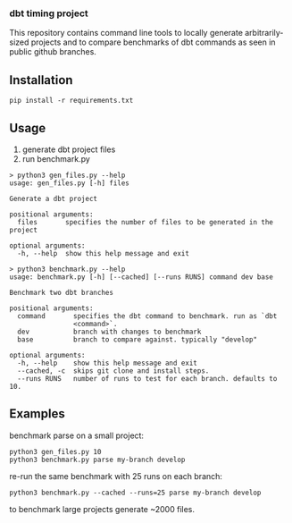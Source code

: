 
### dbt timing project
This repository contains command line tools to locally generate arbitrarily-sized projects and to compare benchmarks of dbt commands as seen in public github branches.

## Installation

```
pip install -r requirements.txt
```

## Usage

1. generate dbt project files
2. run benchmark.py

```
> python3 gen_files.py --help
usage: gen_files.py [-h] files

Generate a dbt project

positional arguments:
  files       specifies the number of files to be generated in the project

optional arguments:
  -h, --help  show this help message and exit
```

```
> python3 benchmark.py --help 
usage: benchmark.py [-h] [--cached] [--runs RUNS] command dev base

Benchmark two dbt branches

positional arguments:
  command       specifies the dbt command to benchmark. run as `dbt
                <command>`.
  dev           branch with changes to benchmark
  base          branch to compare against. typically "develop"

optional arguments:
  -h, --help    show this help message and exit
  --cached, -c  skips git clone and install steps.
  --runs RUNS   number of runs to test for each branch. defaults to 10.
```

## Examples

benchmark parse on a small project:

```
python3 gen_files.py 10
python3 benchmark.py parse my-branch develop
```

re-run the same benchmark with 25 runs on each branch:

```
python3 benchmark.py --cached --runs=25 parse my-branch develop
```

to benchmark large projects generate ~2000 files.

